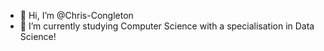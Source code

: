 - 👋 Hi, I’m @Chris-Congleton
- 👀 I’m currently studying Computer Science with a specialisation in Data Science!

<!---
Chris-Congleton/Chris-Congleton is a ✨ special ✨ repository because its `README.md` (this file) appears on your GitHub profile.
You can click the Preview link to take a look at your changes.
--->
